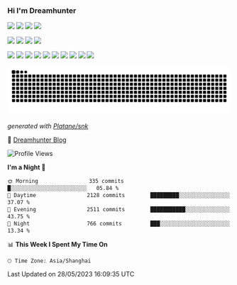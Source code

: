 ### Hi I'm Dreamhunter



[![](https://img.shields.io/badge/Windows-11-2376bc?style=flat-square&logo=windows&logoColor=ffffff)](https://www.microsoft.com/windows/get-windows-11)
[![](https://img.shields.io/badge/Linux-Ubuntu-2376bc?style=flat-square&logo=ubuntu&logoColor=ffffff)](https://ubuntu.com/)
[![](https://img.shields.io/badge/MacOS-Monterey-2376bc?style=flat-square&logo=apple&logoColor=ffffff)](https://www.apple.com/)
[![](https://img.shields.io/badge/IDE-Visual%20Studio%20Code-blue?style=flat-square&logo=visual-studio-code&logoColor=ffffff)](https://code.visualstudio.com/)

[![](https://img.shields.io/badge/-Java-007396?style=flat-square&logo=java&logoColor=ffffff)](https://www.java.com/)
[![](https://img.shields.io/badge/-Golang-f05032?style=flat-square&logo=go&logoColor=ffffff)](https://golang.org/)
[![](https://img.shields.io/badge/-Python-3776AB?style=flat-square&logo=python&logoColor=ffffff)](https://www.python.org/)
[![](https://img.shields.io/badge/Shell-f05032?style=flat-square&logo=powershell&logoColor=ffffff)](https://www.shell.com/)


[![](https://img.shields.io/badge/-Spring-6DB33F?style=flat-square&logo=spring&logoColor=white)](https://spring.io/projects/spring-framework/)
[![](https://img.shields.io/badge/-Docker-2496ED?style=flat-square&logo=docker&logoColor=ffffff)](https://www.docker.com/)
[![](https://img.shields.io/badge/-MySQL-003545?style=flat-square&logo=mysql&logoColor=white)](https://www.mysql.com/)
[![](https://img.shields.io/badge/-Git-f05032?style=flat-square&logo=git&logoColor=white)](https://git-scm.com/)
[![](https://img.shields.io/badge/-Nginx-269539?style=flat-square&logo=nginx&logoColor=ffffff)](https://nginx.org/)
[![](https://img.shields.io/badge/-Kubenetes-2496ED?style=flat-square&logo=kubernetes&logoColor=ffffff)](https://kubernetes.io/)
[![](https://img.shields.io/badge/-Redis-dc382d?style=flat-square&logo=redis&logoColor=white)](https://redis.io/)
[![](https://img.shields.io/badge/-Gradle-f05032?style=flat-square&logo=gradle&logoColor=white)](https://gradle.org/)
[![](https://img.shields.io/badge/-RabbitMQ-269539?style=flat-square&logo=rabbitmq&logoColor=white)](https://www.rabbitmq.com/)
[![](https://img.shields.io/badge/-Markdown-003545?style=flat-square&logo=markdown&logoColor=white)](https://daringfireball.net/projects/markdown/)

<picture>
  <source media="(prefers-color-scheme: dark)" srcset="https://raw.githubusercontent.com/dreamhunter2333/dreamhunter2333/output/github-snake-dark.svg">
  <source media="(prefers-color-scheme: light)" srcset="https://raw.githubusercontent.com/dreamhunter2333/dreamhunter2333/output/github-snake.svg">
  <img alt="github contribution grid snake animation" src="https://raw.githubusercontent.com/dreamhunter2333/dreamhunter2333/output/github-snake.svg">
</picture>

_generated with [Platane/snk](https://github.com/Platane/snk)_

💬 [Dreamhunter Blog](https://dreamhunter2333.com/)

<!--START_SECTION:waka-->
![Profile Views](http://img.shields.io/badge/Profile%20Views-3-blue)

**I'm a Night 🦉** 

```text
🌞 Morning                335 commits         █░░░░░░░░░░░░░░░░░░░░░░░░   05.84 % 
🌆 Daytime                2128 commits        █████████░░░░░░░░░░░░░░░░   37.07 % 
🌃 Evening                2511 commits        ███████████░░░░░░░░░░░░░░   43.75 % 
🌙 Night                  766 commits         ███░░░░░░░░░░░░░░░░░░░░░░   13.34 % 
```


📊 **This Week I Spent My Time On** 

```text
🕑︎ Time Zone: Asia/Shanghai
```


 Last Updated on 28/05/2023 16:09:35 UTC
<!--END_SECTION:waka-->

<!-- ![jinmu333's github stats](https://github-readme-stats.vercel.app/api?username=jinmu333&show_icons=true&theme=vue-dark)

[![Top Langs](https://github-readme-stats.vercel.app/api/top-langs/?username=jinmu333&hide=smali,html,javascript&theme=vue-dark)](https://github.com/anuraghazra/github-readme-stats)
 -->
<!--
**jinmu333/jinmu333** is a ✨ _special_ ✨ repository because its `README.md` (this file) appears on your GitHub profile.

Here are some ideas to get you started:

- 🔭 I’m currently working on ...
- 🌱 I’m currently learning ...
- 👯 I’m looking to collaborate on ...
- 🤔 I’m looking for help with ...
- 💬 Ask me about ...
- 📫 How to reach me: ...
- 😄 Pronouns: ...
- ⚡ Fun fact: ...
- 📫 [Dreamhunter resume](https://hacknical.com/jinmu333/resume?locale=zh)
-->
